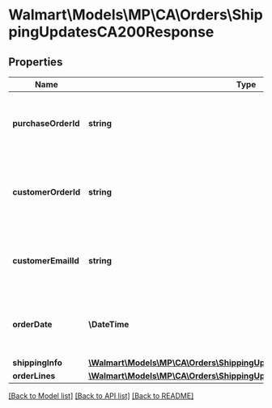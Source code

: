 # Walmart\Models\MP\CA\Orders\ShippingUpdatesCA200Response

## Properties

Name | Type | Description | Notes
------------ | ------------- | ------------- | -------------
**purchaseOrderId** | **string** | A unique ID associated with the seller's purchase order |
**customerOrderId** | **string** | A unique ID associated with the sales order for specified customer |
**customerEmailId** | **string** | The email address of the customer for the sales order |
**orderDate** | **\DateTime** | The date the customer submitted the sales order |
**shippingInfo** | [**\Walmart\Models\MP\CA\Orders\ShippingUpdatesCA200ResponseShippingInfo**](ShippingUpdatesCA200ResponseShippingInfo.md) |  |
**orderLines** | [**\Walmart\Models\MP\CA\Orders\ShippingUpdatesCA200ResponseOrderLines**](ShippingUpdatesCA200ResponseOrderLines.md) |  |


[[Back to Model list]](./) [[Back to API list]](../../../../../README.md#supported-apis) [[Back to README]](../../../../../README.md)
